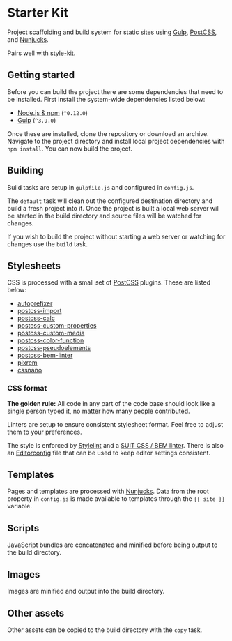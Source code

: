 # Starter Kit

Project scaffolding and build system for static sites using 
[Gulp](http://gulpjs.com/), [PostCSS](https://github.com/postcss/postcss), 
and [Nunjucks](https://mozilla.github.io/nunjucks/).

Pairs well with [style-kit](https://github.com/tbck/style-kit).


## Getting started

Before you can build the project there are some dependencies that need to be
installed. First install the system-wide dependencies listed below:

- [Node.js & npm](https://nodejs.org/) (`^0.12.0`)
- [Gulp](http://gulpjs.com/) (`^3.9.0`)

Once these are installed, clone the repository or download an archive.
Navigate to the project directory and install local project dependencies
with `npm install`. You can now build the project.


## Building

Build tasks are setup in `gulpfile.js` and configured in `config.js`.

The `default` task will clean out the configured destination directory 
and build a fresh project into it. Once the project is built a local web 
server will be started in the build directory and source files will be 
watched for changes.

If you wish to build the project without starting a web server or watching 
for changes use the `build` task.


## Stylesheets

CSS is processed with a small set of 
[PostCSS](https://github.com/postcss/postcss) plugins. These are listed below:

- [autoprefixer](https://github.com/postcss/autoprefixer)
- [postcss-import](https://github.com/postcss/postcss-import)
- [postcss-calc](https://github.com/postcss/postcss-calc)
- [postcss-custom-properties](https://github.com/postcss/postcss-custom-properties)
- [postcss-custom-media](https://github.com/postcss/postcss-custom-media)
- [postcss-color-function](https://github.com/postcss/postcss-color-function)
- [postcss-pseudoelements](https://github.com/axa-ch/postcss-pseudoelements)
- [postcss-bem-linter](https://github.com/postcss/postcss-bem-linter)
- [pixrem](https://github.com/robwierzbowski/node-pixrem)
- [cssnano](https://github.com/ben-eb/cssnano)

### CSS format

**The golden rule:** All code in any part of the code base should look like 
a single person typed it, no matter how many people contributed.

Linters are setup to ensure consistent stylesheet format. Feel free to adjust
them to your preferences.

The style is enforced by [Stylelint](http://stylelint.io) and a 
[SUIT CSS / BEM linter](https://github.com/postcss/postcss-bem-linter).
There is also an [Editorconfig](http://editorconfig.org) file that can be 
used to keep editor settings consistent.

## Templates

Pages and templates are processed with 
[Nunjucks](https://mozilla.github.io/nunjucks). Data from the root property 
in `config.js` is made available to templates through the `{{ site }}`
variable.

## Scripts

JavaScript bundles are concatenated and minified before being output to the
build directory.

## Images

Images are minified and output into the build directory.

## Other assets

Other assets can be copied to the build directory with the `copy` task.

